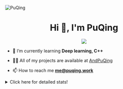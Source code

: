 ![PuQing](https://user-images.githubusercontent.com/27223114/171565019-9a56fae6-b08b-421f-99db-7e830da42371.png)

<h1 align="center">Hi 👋, I'm PuQing</h1>

<p align="center">
  <img src="https://github-widgetbox.vercel.app/api/profile?username=AndPuQing&data=followers,repositories,stars,commits"/>
</p>

- 🌱 I’m currently learning **Deep learning, C++**

- 👨‍💻 All of my projects are available at [AndPuQing](https://github.com/AndPuQing)

- 📫 How to reach me **me@puqing.work**

<details>
<summary>Click here for detailed stats!</summary>

<!--START_SECTION:waka-->
**I'm a Night 🦉** 

```text
🌞 Morning    41 commits     ██░░░░░░░░░░░░░░░░░░░░░░░   10.3% 
🌆 Daytime    145 commits    █████████░░░░░░░░░░░░░░░░   36.43% 
🌃 Evening    122 commits    ███████░░░░░░░░░░░░░░░░░░   30.65% 
🌙 Night      90 commits     █████░░░░░░░░░░░░░░░░░░░░   22.61%

```


📊 **This Week I Spent My Time On** 

```text
💬 Programming Languages: 
C                        3 hrs 9 mins        █████████░░░░░░░░░░░░░░░░   38.07% 
C++                      2 hrs 51 mins       ████████░░░░░░░░░░░░░░░░░   34.44% 
Python                   1 hr 10 mins        ███░░░░░░░░░░░░░░░░░░░░░░   14.08% 
Markdown                 1 hr 6 mins         ███░░░░░░░░░░░░░░░░░░░░░░   13.3% 
Java                     0 secs              ░░░░░░░░░░░░░░░░░░░░░░░░░   0.04%

🔥 Editors: 
VS Code                  8 hrs 17 mins       █████████████████████████   100.0%

💻 Operating System: 
Mac                      4 hrs 55 mins       ██████████████░░░░░░░░░░░   59.32% 
Windows                  2 hrs 39 mins       ████████░░░░░░░░░░░░░░░░░   32.02% 
Linux                    43 mins             ██░░░░░░░░░░░░░░░░░░░░░░░   8.66%

```


<!--END_SECTION:waka-->
</details>
